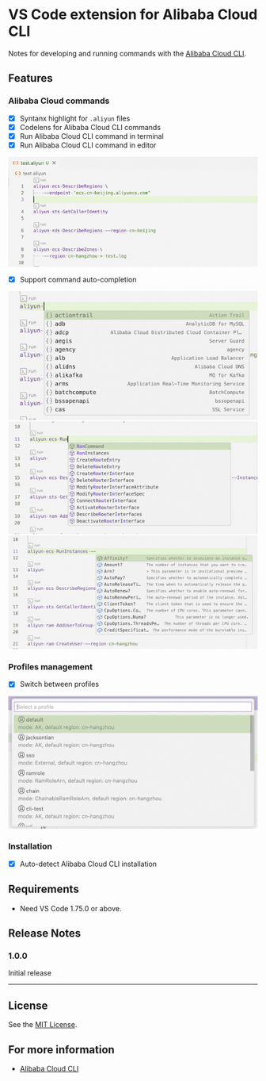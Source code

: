 # VS Code extension for Alibaba Cloud CLI

Notes for developing and running commands with the [Alibaba Cloud CLI](https://github.com/aliyun/aliyun-cli).

## Features

### Alibaba Cloud commands

- [x] Syntanx highlight for `.aliyun` files
- [x] Codelens for Alibaba Cloud CLI commands
- [x] Run Alibaba Cloud CLI command in terminal
- [x] Run Alibaba Cloud CLI command in editor

![Codelens for CLI commands](./figures/codelens.png)

- [x] Support command auto-completion

![Auto completion 1](./figures/auto-completion-1.png)
![Auto completion 2](./figures/auto-completion-2.png)
![Auto completion 2](./figures/auto-completion-3.png)

### Profiles management

- [x] Switch between profiles

![Switch between profiles](./figures/profiles.png)

### Installation

- [x] Auto-detect Alibaba Cloud CLI installation

## Requirements

- Need VS Code 1.75.0 or above.

## Release Notes

### 1.0.0

Initial release

---

## License

See the [MIT License](./LICENSE).

## For more information

- [Alibaba Cloud CLI](https://github.com/aliyun/aliyun-cli)
